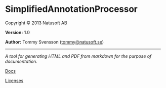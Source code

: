 # SimplifiedAnnotationProcessor

Copyright © 2013 Natusoft AB

__Version:__ 1.0

__Author:__ Tommy Svensson (tommy@natusoft.se)

----

_A tool for generating HTML and PDF from markdown for the purpose of documentation._

[Docs](https://github.com/tombensve/SimplifiedAnnotationProcessor/blob/master/docs/SimplifiedAnnotationProcessor.md)

[Licenses](https://github.com/tombensve/SimplifiedAnnotationProcessor/licenses.md)

